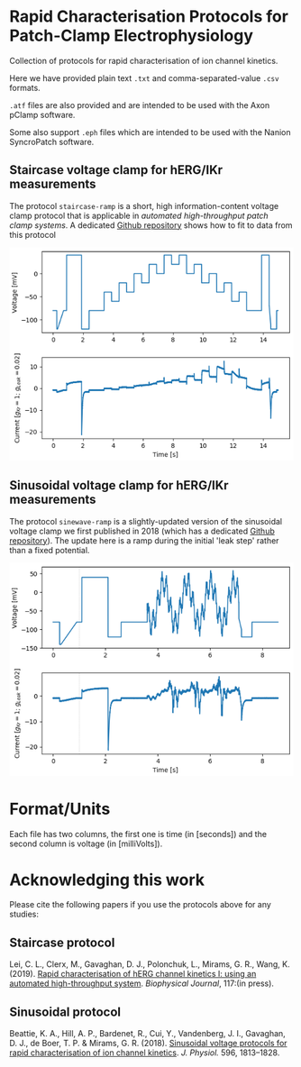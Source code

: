 # Rapid Characterisation Protocols for Patch-Clamp Electrophysiology

Collection of protocols for rapid characterisation of ion channel kinetics.

Here we have provided plain text `.txt` and comma-separated-value `.csv` formats.

`.atf` files are also provided and are intended to be used with the Axon pClamp software.

Some also support `.eph` files which are intended to be used with the Nanion SyncroPatch software.

## Staircase voltage clamp for hERG/IKr measurements
The protocol `staircase-ramp` is a short, high information-content voltage clamp protocol that is applicable in _automated high-throughput patch clamp systems_.
A dedicated [Github repository](https://github.com/CardiacModelling/hERGRapidCharacterisation) shows how to fit to data from this protocol

![Staircase protocol](https://github.com/CardiacModelling/RapidCharacterisationProtocols/raw/master/staircase-ramp-example.png)

## Sinusoidal voltage clamp for hERG/IKr measurements
The protocol `sinewave-ramp` is a slightly-updated version of the sinusoidal voltage clamp we first published in 2018 (which has a dedicated [Github repository](http://www.github.com/mirams/sine-wave)).
The update here is a ramp during the initial 'leak step' rather than a fixed potential.

![Sinusoidal protocol](https://github.com/CardiacModelling/RapidCharacterisationProtocols/raw/master/sinewave-ramp-example.png)


# Format/Units

Each file has two columns, the first one is time (in [seconds]) and the second column is voltage (in [milliVolts]).


# Acknowledging this work

Please cite the following papers if you use the protocols above for any studies:

## Staircase protocol

Lei, C. L., Clerx, M., Gavaghan, D. J., Polonchuk, L., Mirams, G. R., Wang, K.
(2019).
[Rapid characterisation of hERG channel kinetics I: using an automated high-throughput system](https://doi.org/10.1016/j.bpj.2019.07.029).
_Biophysical Journal_, 117:(in press).

## Sinusoidal protocol

Beattie, K. A., Hill, A. P., Bardenet, R., Cui, Y., Vandenberg, J. I., Gavaghan, D. J., de Boer, T. P. & Mirams, G. R.
(2018).
[Sinusoidal voltage protocols for rapid characterisation of ion channel kinetics](https://doi.org/10.1113/JP275733).
_J. Physiol._ 596, 1813–1828.

